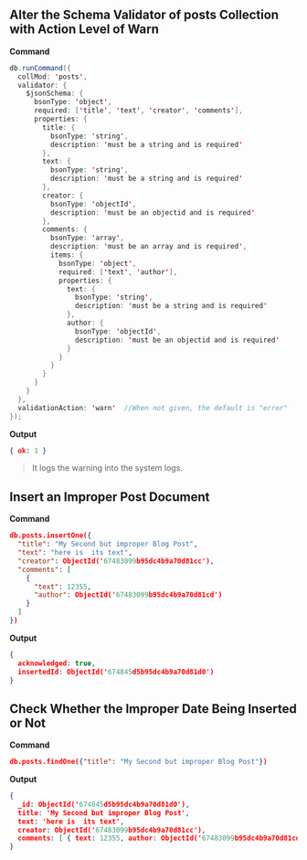 ## Alter the Schema Validator of posts Collection with Action Level of Warn
**Command**
```java
db.runCommand({
  collMod: 'posts',
  validator: {
    $jsonSchema: {
      bsonType: 'object',
      required: ['title', 'text', 'creator', 'comments'],
      properties: {
        title: {
          bsonType: 'string',
          description: 'must be a string and is required'
        },
        text: {
          bsonType: 'string',
          description: 'must be a string and is required'
        },
        creator: {
          bsonType: 'objectId',
          description: 'must be an objectid and is required'
        },
        comments: {
          bsonType: 'array',
          description: 'must be an array and is required',
          items: {
            bsonType: 'object',
            required: ['text', 'author'],
            properties: {
              text: {
                bsonType: 'string',
                description: 'must be a string and is required'
              },
              author: {
                bsonType: 'objectId',
                description: 'must be an objectid and is required'
              }
            }
          }
        }
      }
    }
  },
  validationAction: 'warn'  //When not given, the default is "error"
});
```
**Output**
```json
{ ok: 1 }
```

> It logs the warning into the system logs.

## Insert an Improper Post Document

**Command**
```json
db.posts.insertOne({
  "title": "My Second but improper Blog Post",
  "text": "here is  its text",
  "creator": ObjectId('67483099b95dc4b9a70d81cc'),
  "comments": [
    {
      "text": 12355,
      "author": ObjectId('67483099b95dc4b9a70d81cd')
    }
  ]
})
```
**Output**
```json
{
  acknowledged: true,
  insertedId: ObjectId('674845d5b95dc4b9a70d81d0')
}
```

## Check Whether the Improper Date Being Inserted or Not

**Command**
```json
db.posts.findOne({"title": "My Second but improper Blog Post"})
```
**Output**
```json
{
  _id: ObjectId('674845d5b95dc4b9a70d81d0'),
  title: 'My Second but improper Blog Post',
  text: 'here is  its text',
  creator: ObjectId('67483099b95dc4b9a70d81cc'),
  comments: [ { text: 12355, author: ObjectId('67483099b95dc4b9a70d81cd') } ]
}
```